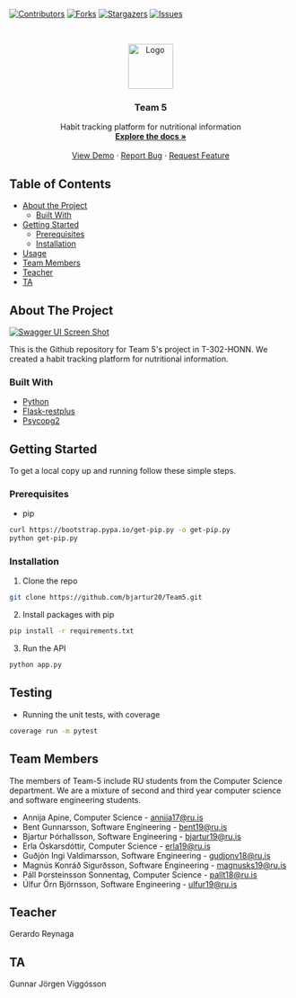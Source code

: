 [![Contributors][contributors-shield]][contributors-url]
[![Forks][forks-shield]][forks-url]
[![Stargazers][stars-shield]][stars-url]
[![Issues][issues-shield]][issues-url]



<!-- PROJECT LOGO -->
<br />
<p align="center">
  <a href="https://github.com/bjartur20/Team5">
    <img src="https://upload.wikimedia.org/wikipedia/en/thumb/b/b7/Reykjavik_University_Logo.svg/1200px-Reykjavik_University_Logo.svg.png" alt="Logo" width="80" height="80">
  </a>

  <h3 align="center">Team 5</h3>

  <p align="center">
    Habit tracking platform for nutritional information
    <br />
    <a href="https://github.com/bjartur20/Team5"><strong>Explore the docs »</strong></a>
    <br />
    <br />
    <a href="https://github.com/bjartur20/Team5">View Demo</a>
    ·
    <a href="https://github.com/bjartur20/Team5/issues">Report Bug</a>
    ·
    <a href="https://github.com/bjartur20/Team5/issues">Request Feature</a>
  </p>
</p>



<!-- TABLE OF CONTENTS -->
## Table of Contents

* [About the Project](#about-the-project)
  * [Built With](#built-with)
* [Getting Started](#getting-started)
  * [Prerequisites](#prerequisites)
  * [Installation](#installation)
* [Usage](#usage)
* [Team Members](#team-members)
* [Teacher](#teacher)
* [TA](#ta)



<!-- ABOUT THE PROJECT -->
## About The Project

[![Swagger UI Screen Shot][product-screenshot]](https://i.imgur.com/WP7MQJj.png)

This is the Github repository for Team 5's project in T-302-HONN.
We created a habit tracking platform for nutritional information.


### Built With

* [Python][python]
* [Flask-restplus][flask-restplus]
* [Psycopg2][psycopg2]



<!-- GETTING STARTED -->
## Getting Started

To get a local copy up and running follow these simple steps.

### Prerequisites

* pip
```sh
curl https://bootstrap.pypa.io/get-pip.py -o get-pip.py
python get-pip.py
```

### Installation

1. Clone the repo
```sh
git clone https://github.com/bjartur20/Team5.git
```
2. Install packages with pip
```sh
pip install -r requirements.txt
```
3. Run the API
```sh
python app.py
```



<!-- TESTING -->
## Testing

* Running the unit tests, with coverage
```sh
coverage run -m pytest
```




<!-- TEAM MEMBERS -->
## Team Members

The members of Team-5 include RU students from the Computer Science department. We are a mixture of second and third year computer science and software engineering students.

* Annija Apine, Computer Science - annija17@ru.is
* Bent Gunnarsson, Software Engineering - bent19@ru.is
* Bjartur Þórhallsson, Software Engineering - bjartur19@ru.is
* Erla Óskarsdóttir, Computer Science - erla19@ru.is
* Guðjón Ingi Valdimarsson, Software Engineering - gudjonv18@ru.is
* Magnús Konráð Sigurðsson, Software Engineering - magnusks19@ru.is
* Páll Þorsteinsson Sonnentag, Computer Science - pallt18@ru.is
* Úlfur Örn Björnsson, Software Engineering - ulfur19@ru.is



<!-- TEACHER -->
## Teacher

Gerardo Reynaga



<!-- TA -->
## TA

Gunnar Jörgen Viggósson





<!-- MARKDOWN LINKS & IMAGES -->
[contributors-shield]: https://img.shields.io/github/contributors/bjartur20/Team5.svg?style=flat-square
[contributors-url]: https://github.com/bjartur20/Team5/graphs/contributors
[forks-shield]: https://img.shields.io/github/forks/bjartur20/Team5.svg?style=flat-square
[forks-url]: https://github.com/bjartur20/Team5/network/members
[stars-shield]: https://img.shields.io/github/stars/bjartur20/Team5.svg?style=flat-square
[stars-url]: https://github.com/bjartur20/Team5/stargazers
[issues-shield]: https://img.shields.io/github/issues/bjartur20/Team5.svg?style=flat-square
[issues-url]: https://github.com/bjartur20/Team5/issues
[product-screenshot]: https://i.imgur.com/WP7MQJj.png
[python]: https://www.python.org/
[flask-restplus]: https://github.com/noirbizarre/flask-restplus
[psycopg2]: https://www.psycopg.org/docs/
